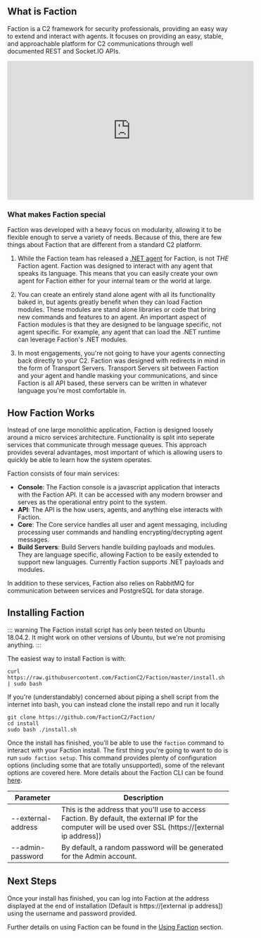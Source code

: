 ## What is Faction
Faction is a C2 framework for security professionals, providing an easy way to extend and interact with agents. It focuses on providing an easy, stable, and approachable platform for C2 communications through well documented REST and Socket.IO APIs.

<iframe style="margin: 0 auto; text-align: center" width="560" height="315" src="https://www.youtube-nocookie.com/embed/gETAhgBJabI" frameborder="0" allowfullscreen></iframe>

### What makes Faction special
Faction was developed with a heavy focus on modularity, allowing it to be flexible enough to serve a variety of needs. Because of this, there are few things about Faction that are different from a standard C2 platform.

1. While the Faction team has released a [.NET agent](https://github.com/maraudershell/Marauder) for Faction, is not *THE* Faction agent. Faction was designed to interact with any agent that speaks its language. This means that you can easily create your own agent for Faction either for your internal team or the world at large.

2. You can create an entirely stand alone agent with all its functionality baked in, but agents greatly benefit when they can load Faction modules. These modules are stand alone libraries or code that bring new commands and features to an agent. An important aspect of Faction modules is that they are designed to be language specific, not agent specific. For example, any agent that can load the .NET runtime can leverage Faction's .NET modules.

3. In most engagements, you're not going to have your agents connecting back directly to your C2. Faction was designed with redirects in mind in the form of Transport Servers. Transport Servers sit between Faction and your agent and handle masking your communications, and since Faction is all API based, these servers can be written in whatever language you're most comfortable in. 


## How Faction Works
Instead of one large monolithic application, Faction is designed loosely around a micro services architecture. Functionality is split into seperate services that communicate through message queues. This approach provides several advantages, most important of which is allowing users to quickly be able to learn how the system operates. 

Faction consists of four main services:

* **Console**: The Faction console is a javascript application that interacts with the Faction API. It can be accessed with any modern browser and serves as the operational entry point to the system. 
* **API**: The API is the how users, agents, and anything else interacts with Faction.
* **Core**: The Core service handles all user and agent messaging, including processing user commands and handling encrypting/decrypting agent messages.
* **Build Servers**: Build Servers handle building payloads and modules. They are language specific, allowing Faction to be easily extended to support new languages. Currently Faction supports .NET payloads and modules.

In addition to these services, Faction also relies on RabbitMQ for communication between services and PostgreSQL for data storage.

## Installing Faction
::: warning
The Faction install script has only been tested on Ubuntu 18.04.2. It might work on other versions of Ubuntu, but we're not promising anything.
:::

The easiest way to install Faction is with:

```
curl https://raw.githubusercontent.com/FactionC2/Faction/master/install.sh | sudo bash
```

If you're (understandably) concerned about piping a shell script from the internet into bash, you can instead clone the install repo and run it locally

```
git clone https://github.com/FactionC2/Faction/
cd install
sudo bash ./install.sh
```

Once the install has finished, you'll be able to use the `faction` command to interact with your Faction install. The first thing you're going to want to do is run `sudo faction setup`. This command provides plenty of configuration options (including some that are totally unsupported), some of the relevant options are covered here. More details about the Faction CLI can be found [here](/docs/components/#CLI).

|Parameter          | Description |
|-------------------|-------------|
|--external-address | This is the address that you'll use to access Faction. By default, the external IP for the computer will be used over SSL (https://[external ip address]) |
|--admin-password | By default, a random password will be generated for the Admin account. |

## Next Steps
Once your install has finished, you can log into Faction at the address displayed at the end of installation (Default is https://[external ip address]) using the username and password provided.

Further details on using Faction can be found in the [Using Faction](/docs/using/) section.
